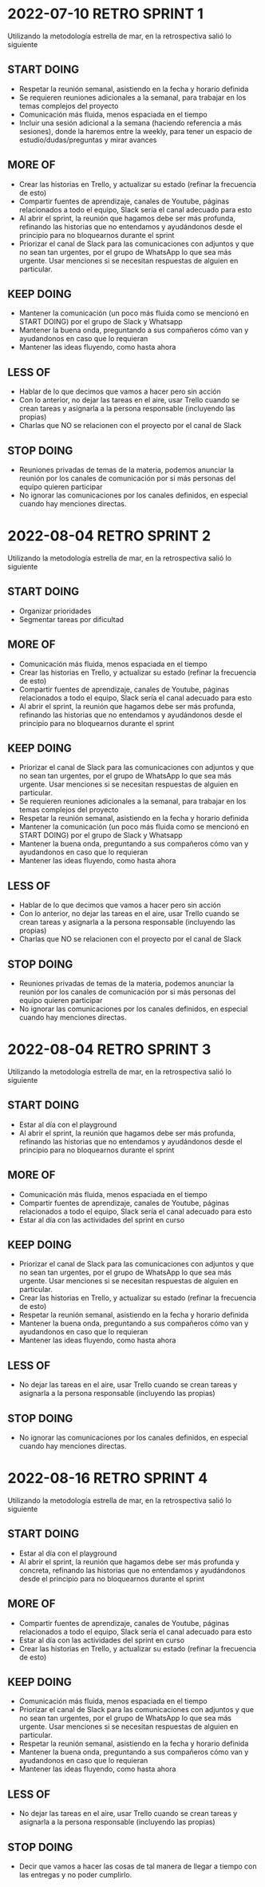 # 2022-07-10 RETRO SPRINT 1
Utilizando la metodología estrella de mar, en la retrospectiva salió lo siguiente

## START DOING
- Respetar la reunión semanal, asistiendo en la fecha y horario definida
- Se requieren reuniones adicionales a la semanal, para trabajar en los temas complejos del proyecto
- Comunicación más fluida, menos espaciada en el tiempo
- Incluir una sesión adicional a la semana (haciendo referencia a más sesiones), donde la haremos entre la weekly, para tener un espacio de estudio/dudas/preguntas y mirar avances

## MORE OF
- Crear las historias en Trello, y actualizar su estado (refinar la frecuencia de esto)
- Compartir fuentes de aprendizaje, canales de Youtube, páginas relacionados a todo el equipo, Slack sería el canal adecuado para esto
- Al abrir el sprint, la reunión que hagamos debe ser más profunda, refinando las historias que no entendamos y ayudándonos desde el principio para no bloquearnos durante el sprint
- Priorizar el canal de Slack para las comunicaciones con adjuntos y que no sean tan urgentes, por el grupo de WhatsApp lo que sea más urgente. Usar menciones si se necesitan respuestas de alguien en particular.

## KEEP DOING
- Mantener la comunicación (un poco más fluida como se mencionó en START DOING) por el grupo de Slack y Whatsapp
- Mantener la buena onda, preguntando a sus compañeros cómo van y ayudandonos en caso que lo requieran
- Mantener las ideas fluyendo, como hasta ahora

## LESS OF
- Hablar de lo que decimos que vamos a hacer pero sin acción
- Con lo anterior, no dejar las tareas en el aire, usar Trello cuando se crean tareas y asignarla a la persona responsable (incluyendo las propias)
- Charlas que NO se relacionen con el proyecto por el canal de Slack

## STOP DOING
- Reuniones privadas de temas de la materia, podemos anunciar la reunión por los canales de comunicación por si más personas del equipo quieren participar
- No ignorar las comunicaciones por los canales definidos, en especial cuando hay menciones directas.





# 2022-08-04 RETRO SPRINT 2
Utilizando la metodología estrella de mar, en la retrospectiva salió lo siguiente

## START DOING
- Organizar prioridades 
- Segmentar tareas por dificultad

## MORE OF
- Comunicación más fluida, menos espaciada en el tiempo
- Crear las historias en Trello, y actualizar su estado (refinar la frecuencia de esto)
- Compartir fuentes de aprendizaje, canales de Youtube, páginas relacionados a todo el equipo, Slack sería el canal adecuado para esto
- Al abrir el sprint, la reunión que hagamos debe ser más profunda, refinando las historias que no entendamos y ayudándonos desde el principio para no bloquearnos durante el sprint

## KEEP DOING
- Priorizar el canal de Slack para las comunicaciones con adjuntos y que no sean tan urgentes, por el grupo de WhatsApp lo que sea más urgente. Usar menciones si se necesitan respuestas de alguien en particular.
- Se requieren reuniones adicionales a la semanal, para trabajar en los temas complejos del proyecto
- Respetar la reunión semanal, asistiendo en la fecha y horario definida
- Mantener la comunicación (un poco más fluida como se mencionó en START DOING) por el grupo de Slack y Whatsapp
- Mantener la buena onda, preguntando a sus compañeros cómo van y ayudandonos en caso que lo requieran
- Mantener las ideas fluyendo, como hasta ahora

## LESS OF
- Hablar de lo que decimos que vamos a hacer pero sin acción
- Con lo anterior, no dejar las tareas en el aire, usar Trello cuando se crean tareas y asignarla a la persona responsable (incluyendo las propias)
- Charlas que NO se relacionen con el proyecto por el canal de Slack

## STOP DOING
- Reuniones privadas de temas de la materia, podemos anunciar la reunión por los canales de comunicación por si más personas del equipo quieren participar
- No ignorar las comunicaciones por los canales definidos, en especial cuando hay menciones directas.






# 2022-08-04 RETRO SPRINT 3
Utilizando la metodología estrella de mar, en la retrospectiva salió lo siguiente

## START DOING
- Estar al día con el playground
- Al abrir el sprint, la reunión que hagamos debe ser más profunda, refinando las historias que no entendamos y ayudándonos desde el principio para no bloquearnos durante el sprint

## MORE OF
- Comunicación más fluida, menos espaciada en el tiempo
- Compartir fuentes de aprendizaje, canales de Youtube, páginas relacionados a todo el equipo, Slack sería el canal adecuado para esto
- Estar al día con las actividades del sprint en curso

## KEEP DOING
- Priorizar el canal de Slack para las comunicaciones con adjuntos y que no sean tan urgentes, por el grupo de WhatsApp lo que sea más urgente. Usar menciones si se necesitan respuestas de alguien en particular.
- Crear las historias en Trello, y actualizar su estado (refinar la frecuencia de esto)
- Respetar la reunión semanal, asistiendo en la fecha y horario definida
- Mantener la buena onda, preguntando a sus compañeros cómo van y ayudandonos en caso que lo requieran
- Mantener las ideas fluyendo, como hasta ahora

## LESS OF
- No dejar las tareas en el aire, usar Trello cuando se crean tareas y asignarla a la persona responsable (incluyendo las propias)


## STOP DOING
- No ignorar las comunicaciones por los canales definidos, en especial cuando hay menciones directas.


# 2022-08-16 RETRO SPRINT 4
Utilizando la metodología estrella de mar, en la retrospectiva salió lo siguiente

## START DOING
- Estar al día con el playground
- Al abrir el sprint, la reunión que hagamos debe ser más profunda y concreta, refinando las historias que no entendamos y ayudándonos desde el principio para no bloquearnos durante el sprint

## MORE OF
- Compartir fuentes de aprendizaje, canales de Youtube, páginas relacionados a todo el equipo, Slack sería el canal adecuado para esto
- Estar al día con las actividades del sprint en curso
- Crear las historias en Trello, y actualizar su estado (refinar la frecuencia de esto)

## KEEP DOING
- Comunicación más fluida, menos espaciada en el tiempo
- Priorizar el canal de Slack para las comunicaciones con adjuntos y que no sean tan urgentes, por el grupo de WhatsApp lo que sea más urgente. Usar menciones si se necesitan respuestas de alguien en particular.
- Respetar la reunión semanal, asistiendo en la fecha y horario definida
- Mantener la buena onda, preguntando a sus compañeros cómo van y ayudandonos en caso que lo requieran
- Mantener las ideas fluyendo, como hasta ahora

## LESS OF
- No dejar las tareas en el aire, usar Trello cuando se crean tareas y asignarla a la persona responsable (incluyendo las propias)


## STOP DOING
- Decir que vamos a hacer las cosas de tal manera de llegar a tiempo con las entregas y no poder cumplirlo.



